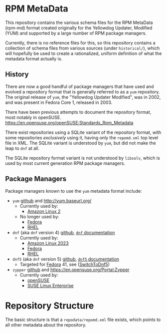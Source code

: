 # RPM MetaData

This repository contains the various schema files for the RPM MetaData (rpm-md) format
created originally for the Yellowdog Updater, Modified (YUM) and supported by a large number
of RPM package managers.

Currently, there is no reference files for this, so this repository contains a collection of
schema files from various sources (under `historical/`), which will hopefully be used to create
a rationalized, uniform definition of what the metadata format actually is.

History
-------

There are now a good handful of package managers that have used and evolved
a repository format that is generally referred to as a `yum` repository. The
original release of `yum`, the "Yellowdog Updater Modified", was in 2002,
and was present in Fedora Core 1, released in 2003.

There have been previous attempts to document the repository format, most
notably in openSUSE.
https://en.opensuse.org/openSUSE:Standards_Rpm_Metadata

There exist repositories using a SQLite variant of the repository format,
with some repositories *exclusively* using it, having only the `repomd.xml`
top level file in XML. The SQLite variant is understood by `yum`, but did
not make the leap to `dnf` at all.

The SQLite repository format variant is not understood by `libsolv`, which is
used by most current generation RPM package managers.

Package Managers
----------------

Package managers known to use the `yum` metadata format include:

- `yum` [github](https://github.com/rpm-software-management/yum) and http://yum.baseurl.org/
  - Currently used by:
    - [Amazon Linux 2](https://aws.amazon.com/amazon-linux-2/)
  - No longer used by:
    - [Fedora](https://fedoraproject.org/)
    - [RHEL](https://redhat.com/rhel/)
- `dnf` (aka `dnf` version 4) [github](https://github.com/rpm-software-management/dnf), [`dnf` documentation](https://dnf.readthedocs.io/en/latest/)
  - Currently used by:
    - [Amazon Linux 2023](https://aws.amazon.com/linux/amazon-linux-2023/)
    - [Fedora](https://fedoraproject.org/)
    - [RHEL](https://redhat.com/rhel/)
- `dnf5` (aka `dnf` version 5) [github](https://github.com/rpm-software-management/dnf5), [`dnf5` documentation](https://dnf5.readthedocs.io/en/latest/)
  - Targeted for [Fedora](https://fedoraproject.org/) 41, see ([SwitchToDnf5](https://fedoraproject.org/wiki/Changes/SwitchToDnf5))
- `zypper` [github](https://github.com/openSUSE/zypper) and https://en.opensuse.org/Portal:Zypper
  - Currently used by:
    - [openSUSE](https://en.opensuse.org/)
    - [SUSE Linux Enterprise](http://www.suse.com/)

Repository Structure
====================

The basic structure is that a `repodata/repomd.xml` file exists, which points
to all other metadata about the repository.